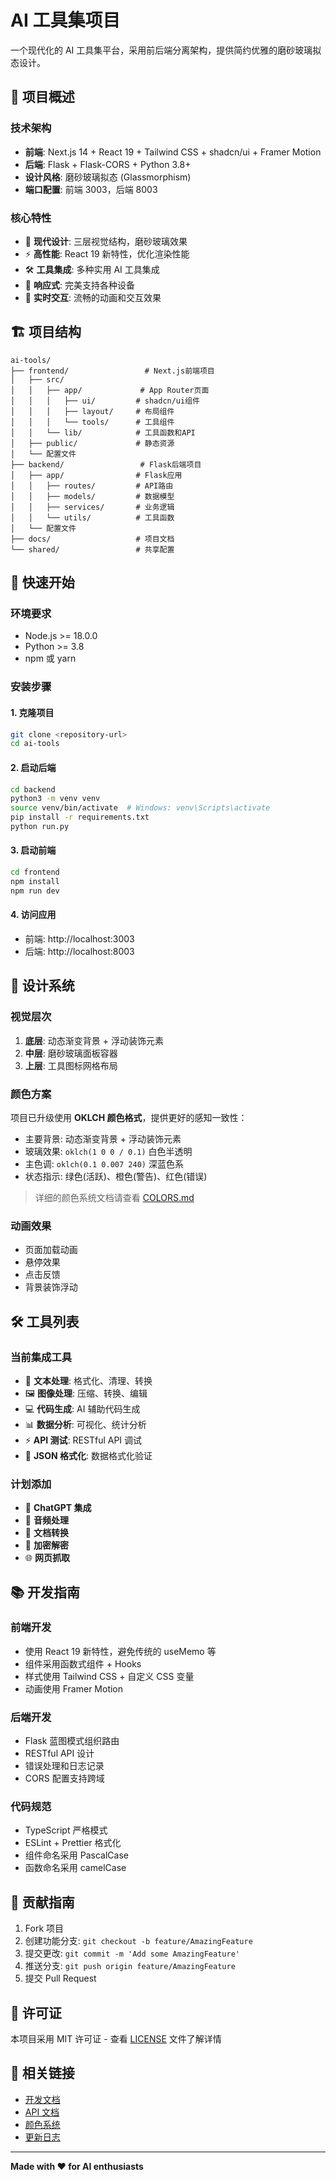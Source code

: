 # AI 工具集项目

一个现代化的 AI 工具集平台，采用前后端分离架构，提供简约优雅的磨砂玻璃拟态设计。

## 🎯 项目概述

### 技术架构

- **前端**: Next.js 14 + React 19 + Tailwind CSS + shadcn/ui + Framer Motion
- **后端**: Flask + Flask-CORS + Python 3.8+
- **设计风格**: 磨砂玻璃拟态 (Glassmorphism)
- **端口配置**: 前端 3003，后端 8003

### 核心特性

- 🎨 **现代设计**: 三层视觉结构，磨砂玻璃效果
- ⚡ **高性能**: React 19 新特性，优化渲染性能
- 🛠️ **工具集成**: 多种实用 AI 工具集成
- 📱 **响应式**: 完美支持各种设备
- 🔄 **实时交互**: 流畅的动画和交互效果

## 🏗️ 项目结构

```
ai-tools/
├── frontend/                 # Next.js前端项目
│   ├── src/
│   │   ├── app/             # App Router页面
│   │   │   ├── ui/         # shadcn/ui组件
│   │   │   ├── layout/     # 布局组件
│   │   │   └── tools/      # 工具组件
│   │   └── lib/            # 工具函数和API
│   ├── public/             # 静态资源
│   └── 配置文件
├── backend/                 # Flask后端项目
│   ├── app/                # Flask应用
│   │   ├── routes/         # API路由
│   │   ├── models/         # 数据模型
│   │   ├── services/       # 业务逻辑
│   │   └── utils/          # 工具函数
│   └── 配置文件
├── docs/                   # 项目文档
└── shared/                 # 共享配置
```

## 🚀 快速开始

### 环境要求

- Node.js >= 18.0.0
- Python >= 3.8
- npm 或 yarn

### 安装步骤

#### 1. 克隆项目

```bash
git clone <repository-url>
cd ai-tools
```

#### 2. 启动后端

```bash
cd backend
python3 -m venv venv
source venv/bin/activate  # Windows: venv\Scripts\activate
pip install -r requirements.txt
python run.py
```

#### 3. 启动前端

```bash
cd frontend
npm install
npm run dev
```

#### 4. 访问应用

- 前端: http://localhost:3003
- 后端: http://localhost:8003

## 🎨 设计系统

### 视觉层次

1. **底层**: 动态渐变背景 + 浮动装饰元素
2. **中层**: 磨砂玻璃面板容器
3. **上层**: 工具图标网格布局

### 颜色方案

项目已升级使用 **OKLCH 颜色格式**，提供更好的感知一致性：

- 主要背景: 动态渐变背景 + 浮动装饰元素
- 玻璃效果: `oklch(1 0 0 / 0.1)` 白色半透明
- 主色调: `oklch(0.1 0.007 240)` 深蓝色系
- 状态指示: 绿色(活跃)、橙色(警告)、红色(错误)

> 详细的颜色系统文档请查看 [COLORS.md](./COLORS.md)

### 动画效果

- 页面加载动画
- 悬停效果
- 点击反馈
- 背景装饰浮动

## 🛠️ 工具列表

### 当前集成工具

- 📝 **文本处理**: 格式化、清理、转换
- 🖼️ **图像处理**: 压缩、转换、编辑
- 💻 **代码生成**: AI 辅助代码生成
- 📊 **数据分析**: 可视化、统计分析
- ⚡ **API 测试**: RESTful API 调试
- 🔧 **JSON 格式化**: 数据格式化验证

### 计划添加

- 🤖 **ChatGPT 集成**
- 🎵 **音频处理**
- 📄 **文档转换**
- 🔐 **加密解密**
- 🌐 **网页抓取**

## 📚 开发指南

### 前端开发

- 使用 React 19 新特性，避免传统的 useMemo 等
- 组件采用函数式组件 + Hooks
- 样式使用 Tailwind CSS + 自定义 CSS 变量
- 动画使用 Framer Motion

### 后端开发

- Flask 蓝图模式组织路由
- RESTful API 设计
- 错误处理和日志记录
- CORS 配置支持跨域

### 代码规范

- TypeScript 严格模式
- ESLint + Prettier 格式化
- 组件命名采用 PascalCase
- 函数命名采用 camelCase

## 🤝 贡献指南

1. Fork 项目
2. 创建功能分支: `git checkout -b feature/AmazingFeature`
3. 提交更改: `git commit -m 'Add some AmazingFeature'`
4. 推送分支: `git push origin feature/AmazingFeature`
5. 提交 Pull Request

## 📄 许可证

本项目采用 MIT 许可证 - 查看 [LICENSE](LICENSE) 文件了解详情

## 🔗 相关链接

- [开发文档](./DEVELOPMENT.md)
- [API 文档](./API.md)
- [颜色系统](./COLORS.md)
- [更新日志](./CHANGELOG.md)

---

**Made with ❤️ for AI enthusiasts**
